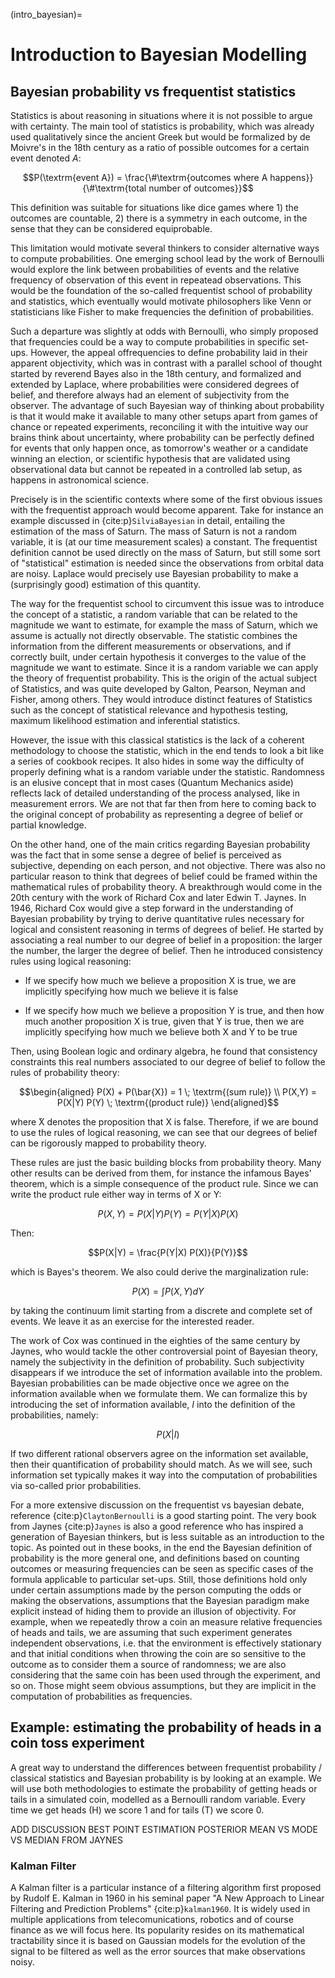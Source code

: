 (intro_bayesian)=
# Introduction to Bayesian Modelling

## Bayesian probability vs frequentist statistics

Statistics is about reasoning in situations where it is not possible to argue with certainty. The main tool of statistics is probability, which was already used qualitatively since the ancient Greek but would be
formalized by de Moivre's in the 18th century as a ratio of possible outcomes for a certain event denoted $A$:

$$P(\textrm{event A}) = \frac{\#\textrm{outcomes where A happens}}{\#\textrm{total number of outcomes}}$$

This definition was suitable for situations like dice games where 1) the outcomes are countable, 2) there is a symmetry in each outcome, in the sense that they can be considered equiprobable.

This limitation would motivate several thinkers to consider alternative ways to compute probabilities. One emerging school lead by the work of Bernoulli would explore the link between probabilities of events and the
relative frequency of observation of this event in repeatead observations. This would be the foundation of the so-called frequentist school of probability and statistics, which eventually would motivate
philosophers like Venn or statisticians like Fisher to make frequencies the definition of probabilities. 

Such a departure was slightly at odds with Bernoulli, who simply proposed that frequencies could be a way to compute probabilities in specific set-ups. However, the appeal offrequencies to define probability laid in their apparent objectivity, which was in contrast with a parallel school of thought started by reverend Bayes also in the 18th century, and formalized and extended by Laplace, where probabilities were considered degrees of belief, and therefore always had an element of subjectivity from the observer. The advantage of such Bayesian way of thinking about probability is that it would make it available to many other setups apart from games of chance or repeated experiments, reconciling it with the intuitive way our brains think about uncertainty, where probability can be perfectly defined for events that only happen once, as tomorrow's weather or a candidate winning an election, or scientific hypothesis that are validated using observational data but cannot be repeated in a controlled lab setup, as happens in astronomical science.

Precisely is in the scientific contexts where some of the first obvious issues with the frequentist approach would become apparent. Take for instance an example discussed in {cite:p}`SilviaBayesian` in detail, entailing
the estimation of the mass of Saturn. The mass of Saturn is not a random variable, it is (at our time measurement scales) a constant. The frequentist definition cannot be used directly on the mass of Saturn,
but still some sort of \"statistical\" estimation is needed since the observations from orbital data are noisy. Laplace would precisely use Bayesian probability to make a (surprisingly good) estimation of this
quantity.

The way for the frequentist school to circumvent this issue was to introduce the concept of a statistic, a random variable that can be related to the magnitude we want to estimate, for example the mass of
Saturn, which we assume is actually not directly observable. The statistic combines the information from the different measurements or observations, and if correctly built, under certain hypothesis it
converges to the value of the magnitude we want to estimate. Since it is a random variable we can apply the theory of frequentist probability. This is the origin of the actual subject of Statistics, and was quite
developed by Galton, Pearson, Neyman and Fisher, among others. They would introduce distinct features of Statistics such as the concept of statistical relevance and hypothesis testing, maximum likelihood
estimation and inferential statistics.

However, the issue with this classical statistics is the lack of a coherent methodology to choose the statistic, which in the end tends to look a bit like a series of cookbook recipes. It also hides in some way
the difficulty of properly defining what is a random variable under the statistic. Randomness is an elusive concept that in most cases (Quantum Mechanics aside) reflects lack of detailed understanding of the process
analysed, like in measurement errors. We are not that far then from here to coming back to the original concept of probability as representing a degree of belief or partial knowledge.

On the other hand, one of the main critics regarding Bayesian probability was the fact that in some sense a degree of belief is perceived as subjective, depending on each person, and not objective.
There was also no particular reason to think that degrees of belief could be framed within the mathematical rules of probability theory. A breakthrough would come in the 20th century with the work of Richard Cox and later Edwin T. Jaynes. In 1946, Richard Cox would give a step
forward in the understanding of Bayesian probability by trying to derive quantitative rules necessary for logical and consistent reasoning in terms of degrees of belief. He started by associating a real number to
our degree of belief in a proposition: the larger the number, the larger the degree of belief. Then he introduced consistency rules using logical
reasoning:

-   If we specify how much we believe a proposition X is true, we are implicitly specifying how much we believe it is false

-   If we specify how much we believe a proposition Y is true, and then how much another proposition X is true, given that Y is true, then we are implicitly specifying how much we believe both X and Y to be true

Then, using Boolean logic and ordinary algebra, he found that consistency constraints this real numbers associated to our degree of belief to follow the rules of probability theory: 

$$\begin{aligned}
P(X) + P(\bar{X}) = 1 \; \textrm{(sum rule)} \\  
P(X,Y) = P(X|Y) P(Y)  \; \textrm{(product rule)}
\end{aligned}$$

where ̄X denotes the proposition that X is false. Therefore, if we are bound to use the rules of logical reasoning, we can see that our degrees of belief can be rigorously mapped to probability theory.

These rules are just the basic building blocks from probability theory. Many other results can be derived from them, for instance the infamous Bayes' theorem, which is a simple consequence of the product rule. Since
we can write the product rule either way in terms of X or Y:

$$P(X,Y) = P(X|Y) P(Y) = P(Y|X) P(X)$$ 

Then:

$$P(X|Y) = \frac{P(Y|X) P(X)}{P(Y)}$$ 

which is Bayes's theorem. We also could derive the marginalization rule: 

$$P(X) = \int P(X,Y) dY$$ 

by taking the continuum limit starting from a discrete and complete set of events. We leave it as an exercise for the interested reader.

The work of Cox was continued in the eighties of the same century by Jaynes, who would tackle the other controversial point of Bayesian theory, namely the subjectivity in the definition of probability. Such
subjectivity disappears if we introduce the set of information available into the problem. Bayesian probabilities can be made objective once we
agree on the information available when we formulate them. We can formalize this by introducing the set of information available, $I$ into the definition of the probabilities, namely: 

$$P(X|I)$$ 

If two different rational observers agree on the information set available, then their
quantification of probability should match. As we will see, such information set typically makes it way into the computation of probabilities via so-called prior probabilities.

For a more extensive discussion on the frequentist vs bayesian debate, reference {cite:p}`ClaytonBernoulli` is a good starting point. The very book from Jaynes {cite:p}`Jaynes` is also a good reference who has inspired a generation of Bayesian thinkers, but is less suitable as an introduction
to the topic. As pointed out in these books, in the end the Bayesian definition of probability is the more general one, and definitions based on counting outcomes or measuring frequencies can be seen as specific
cases of the formula applicable to particular set-ups. Still, those definitions hold only under certain assumptions made by the person computing the odds or making the observations, assumptions that the
Bayesian paradigm make explicit instead of hiding them to provide an illusion of objectivity. For example, when we repeatedly throw a coin an measure relative frequencies of heads and tails, we are assuming that
such experiment generates independent observations, i.e. that the environment is effectively stationary and that initial conditions when throwing the coin are so sensitive to the outcome as to consider them a
source of randomness; we are also considering that the same coin has been used through the experiment, and so on. Those might seem obvious assumptions, but they are implicit in the computation of probabilities
as frequencies.

## Example: estimating the probability of heads in a coin toss experiment

A great way to understand the differences between frequentist probability / classical statistics and Bayesian probability is by looking at an example. We will use both methodologies to estimate the
probability of getting heads or tails in a simulated coin, modelled as a Bernoulli random variable. Every time we get heads (H) we score 1 and for tails (T) we score 0.

ADD DISCUSSION BEST POINT ESTIMATION POSTERIOR MEAN VS MODE VS MEDIAN
FROM JAYNES

### Kalman Filter

A Kalman filter is a particular instance of a filtering algorithm first proposed by Rudolf E. Kalman in 1960 in his seminal paper "A New Approach to Linear Filtering and Prediction Problems" {cite:p}`kalman1960`. It is widely used in multiple applications from telecomunications, robotics and of course finance as we will focus here. Its popularity resides on its mathematical tractability since it is based on Gaussian models for the evolution of the signal to be filtered as well as the error sources that make observations noisy. 
